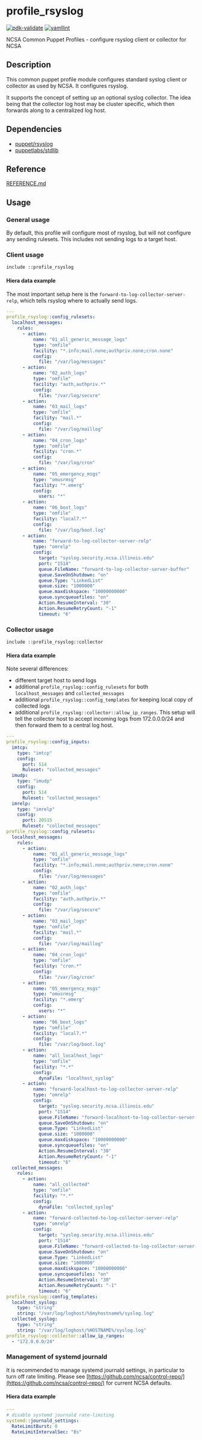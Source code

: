 # profile_rsyslog

[![pdk-validate](https://github.com/ncsa/puppet-profile_rsyslog/actions/workflows/pdk-validate.yml/badge.svg)](https://github.com/ncsa/puppet-profile_rsyslog/actions/workflows/pdk-validate.yml)
[![yamllint](https://github.com/ncsa/puppet-profile_rsyslog/actions/workflows/yamllint.yml/badge.svg)](https://github.com/ncsa/puppet-profile_rsyslog/actions/workflows/yamllint.yml)

NCSA Common Puppet Profiles - configure rsyslog client or collector for NCSA

## Description

This common puppet profile module configures standard syslog client or 
collector as used by NCSA. It configures rsyslog.

It supports the concept of setting up an optional syslog collector. The 
idea being that the collector log host may be cluster specific, which then 
forwards along to a centralized log host.


## Dependencies
- [puppet/rsyslog](https://forge.puppet.com/puppet/rsyslog)
- [puppetlabs/stdlib](https://forge.puppet.com/puppetlabs/stdlib)

 
## Reference

[REFERENCE.md](REFERENCE.md)


## Usage

### General usage

By default, this profile will configure most of rsyslog, but will not
configure any sending rulesets. This includes not sending logs to a 
target host.

### Client usage

```
include ::profile_rsyslog
```

#### Hiera data example

The most important setup here is the `forward-to-log-collector-server-relp`,
which tells rsyslog where to actually send logs.

```yaml
---
profile_rsyslog::config_rulesets:
  localhost_messages:
    rules:
      - action:
          name: "01_all_generic_message_logs"
          type: "omfile"
          facility: "*.info;mail.none;authpriv.none;cron.none"
          config:
            file: "/var/log/messages"
      - action:
          name: "02_auth_logs"
          type: "omfile"
          facility: "auth,authpriv.*"
          config:
            file: "/var/log/secure"
      - action:
          name: "03_mail_logs"
          type: "omfile"
          facility: "mail.*"
          config:
            file: "/var/log/maillog"
      - action:
          name: "04_cron_logs"
          type: "omfile"
          facility: "cron.*"
          config:
            file: "/var/log/cron"
      - action:
          name: "05_emergency_msgs"
          type: "omusrmsg"
          facility: "*.emerg"
          config:
            users: "*"
      - action:
          name: "06_boot_logs"
          type: "omfile"
          facility: "local7.*"
          config:
            file: "/var/log/boot.log"
      - action:
          name: "forward-to-log-collector-server-relp"
          type: "omrelp"
          config:
            target: "syslog.security.ncsa.illinois.edu"
            port: "1514"
            queue.FileName: "forward-to-log-collector-server-buffer"
            queue.SaveOnShutdown: "on"
            queue.Type: "LinkedList"
            queue.size: "1000000"
            queue.maxdiskspace: "10000000000"
            queue.syncqueuefiles: "on"
            Action.ResumeInterval: "30"
            Action.ResumeRetryCount: "-1"
            timeout: "6" 
```

### Collector usage

```
include ::profile_rsyslog::collector
```

#### Hiera data example

Note several differences:
* different target host to send logs
* additional `profile_rsyslog::config_rulesets` for both `localhost_messages` 
and `collected_messages`
* additional `profile_rsyslog::config_templates` for keeping local copy of 
collected logs
* additional `profile_rsyslog::collector::allow_ip_ranges`. This setup will tell
the collector host to accept incoming logs from 172.0.0.0/24 and
then forward them to a central log host.

```yaml
---
profile_rsyslog::config_inputs:
  imtcp:
    type: "imtcp"
    config:
      port: 514
      Ruleset: "collected_messages"
  imudp:
    type: "imudp"
    config:
      port: 514
      Ruleset: "collected_messages"
  imrelp:
    type: "imrelp"
    config:
      port: 20515
      Ruleset: "collected_messages"
profile_rsyslog::config_rulesets:
  localhost_messages:
    rules:
      - action:
          name: "01_all_generic_message_logs"
          type: "omfile"
          facility: "*.info;mail.none;authpriv.none;cron.none"
          config:
            file: "/var/log/messages"
      - action:
          name: "02_auth_logs"
          type: "omfile"
          facility: "auth,authpriv.*"
          config:
            file: "/var/log/secure"
      - action:
          name: "03_mail_logs"
          type: "omfile"
          facility: "mail.*"
          config:
            file: "/var/log/maillog"
      - action:
          name: "04_cron_logs"
          type: "omfile"
          facility: "cron.*"
          config:
            file: "/var/log/cron"
      - action:
          name: "05_emergency_msgs"
          type: "omusrmsg"
          facility: "*.emerg"
          config:
            users: "*"
      - action:
          name: "06_boot_logs"
          type: "omfile"
          facility: "local7.*"
          config:
            file: "/var/log/boot.log"
      - action:
          name: "all_localhost_logs"
          type: "omfile"
          facility: "*.*"
          config:
            dynaFile: "localhost_syslog"
      - action:
          name: "forward-localhost-to-log-collector-server-relp"
          type: "omrelp"
          config:
            target: "syslog.security.ncsa.illinois.edu"
            port: "1514"
            queue.FileName: "forward-localhost-to-log-collector-server-buffer"
            queue.SaveOnShutdown: "on"
            queue.Type: "LinkedList"
            queue.size: "1000000"
            queue.maxdiskspace: "10000000000"
            queue.syncqueuefiles: "on"
            Action.ResumeInterval: "30"
            Action.ResumeRetryCount: "-1"
            timeout: "6"
  collected_messages:
    rules:
      - action:
          name: "all_collected"
          type: "omfile"
          facility: "*.*"
          config:
            dynaFile: "collected_syslog"
      - action:
          name: "forward-collected-to-log-collector-server-relp"
          type: "omrelp"
          config:
            target: "syslog.security.ncsa.illinois.edu"
            port: "1514"
            queue.FileName: "forward-collected-to-log-collector-server-buffer"
            queue.SaveOnShutdown: "on"
            queue.Type: "LinkedList"
            queue.size: "1000000"
            queue.maxdiskspace: "10000000000"
            queue.syncqueuefiles: "on"
            Action.ResumeInterval: "30"
            Action.ResumeRetryCount: "-1"
            timeout: "6"
profile_rsyslog::config_templates:
  localhost_syslog:
    type: "string"
    string: "/var/log/loghost/%$myhostname%/syslog.log"
  collected_syslog:
    type: "string"
    string: "/var/log/loghost/%HOSTNAME%/syslog.log"
profile_rsyslog::collector::allow_ip_ranges:
  - "172.0.0.0/24"
```

### Management of systemd journald

It is recommended to manage systemd journald settings, in particular to turn off rate limiting. Please see [https://github.com/ncsa/control-repo/](https://github.com/ncsa/control-repo/) for current NCSA defaults.

#### Hiera data example
```yaml
---
# disable systemd journald rate-limiting
systemd::journald_settings:
  RateLimitBurst: 0
  RateLimitIntervalSec: "0s"
```
